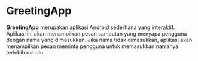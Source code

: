 # **GreetingApp**

**GreetingApp** merupakan aplikasi Android sederhana yang interaktif. Aplikasi ini akan menampilkan pesan sambutan yang menyapa pengguna dengan nama yang dimasukkan. Jika nama tidak dimasukkan, aplikasi akan menampilkan pesan meminta pengguna untuk memasukkan namanya terlebih dahulu.
